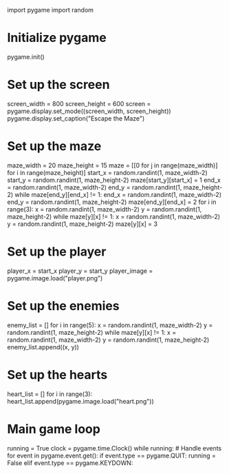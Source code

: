 
import pygame
import random

# Initialize pygame
pygame.init()

# Set up the screen
screen_width = 800
screen_height = 600
screen = pygame.display.set_mode((screen_width, screen_height))
pygame.display.set_caption("Escape the Maze")

# Set up the maze
maze_width = 20
maze_height = 15
maze = [[0 for j in range(maze_width)] for i in range(maze_height)]
start_x = random.randint(1, maze_width-2)
start_y = random.randint(1, maze_height-2)
maze[start_y][start_x] = 1
end_x = random.randint(1, maze_width-2)
end_y = random.randint(1, maze_height-2)
while maze[end_y][end_x] != 1:
    end_x = random.randint(1, maze_width-2)
    end_y = random.randint(1, maze_height-2)
maze[end_y][end_x] = 2
for i in range(3):
    x = random.randint(1, maze_width-2)
    y = random.randint(1, maze_height-2)
    while maze[y][x] != 1:
        x = random.randint(1, maze_width-2)
        y = random.randint(1, maze_height-2)
    maze[y][x] = 3

# Set up the player
player_x = start_x
player_y = start_y
player_image = pygame.image.load("player.png")

# Set up the enemies
enemy_list = []
for i in range(5):
    x = random.randint(1, maze_width-2)
    y = random.randint(1, maze_height-2)
    while maze[y][x] != 1:
        x = random.randint(1, maze_width-2)
        y = random.randint(1, maze_height-2)
    enemy_list.append((x, y))

# Set up the hearts
heart_list = []
for i in range(3):
    heart_list.append(pygame.image.load("heart.png"))

# Main game loop
running = True
clock = pygame.time.Clock()
while running:
    # Handle events
    for event in pygame.event.get():
        if event.type == pygame.QUIT:
            running = False
        elif event.type == pygame.KEYDOWN:
